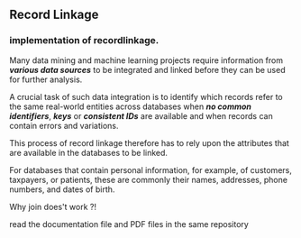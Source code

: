 ## Record Linkage
### implementation of recordlinkage.
Many data mining and machine learning projects require information from ***various data sources*** to be integrated and linked before they can be used for further analysis.

A crucial task of such data integration is to identify which records refer to the same real-world entities across databases when  ***no common identifiers***, ***keys*** or ***consistent IDs*** are available and when records can contain errors and variations.

This process of record linkage therefore has to rely upon the attributes that are available in the databases to be linked.

For databases that contain personal information, for example, of customers, taxpayers, or patients, these are commonly their names, addresses, phone numbers, and dates of birth.

Why join does't work ?! 

read the documentation file and PDF files in the same repository
